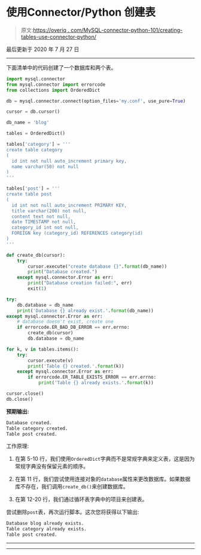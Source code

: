 # 使用Connector/Python 创建表

> 原文:[https://overiq . com/MySQL-connector-python-101/creating-tables-use-connector-python/](https://overiq.com/mysql-connector-python-101/creating-tables-using-connector-python/)

最后更新于 2020 年 7 月 27 日

* * *

下面清单中的代码创建了一个数据库和两个表。

```py
import mysql.connector
from mysql.connector import errorcode
from collections import OrderedDict

db = mysql.connector.connect(option_files='my.conf', use_pure=True)

cursor = db.cursor()

db_name = 'blog'

tables = OrderedDict()

tables['category'] = '''
create table category
(
  id int not null auto_increment primary key,
  name varchar(50) not null
)
'''

tables['post'] = '''
create table post
(
  id int not null auto_increment PRIMARY KEY,
  title varchar(200) not null,
  content text not null,
  date TIMESTAMP not null,
  category_id int not null,
  FOREIGN key (category_id) REFERENCES category(id)
)
'''

def create_db(cursor):
    try:
        cursor.execute("create database {}".format(db_name))
        print("Database created.")
    except mysql.connector.Error as err:
        print("Database creation failed:", err)
        exit(1)

try:
    db.database = db_name
    print('Database {} already exist.'.format(db_name))
except mysql.connector.Error as err:
    # database doesn't exist, create one
    if errorcode.ER_BAD_DB_ERROR == err.errno:
        create_db(cursor)
        db.database = db_name

for k, v in tables.items():
    try:
        cursor.execute(v)
        print('Table {} created.'.format(k))
    except mysql.connector.Error as err:
        if errorcode.ER_TABLE_EXISTS_ERROR == err.errno:
            print('Table {} already exists.'.format(k))

cursor.close()
db.close()

```

**预期输出:**

```py
Database created.
Table category created.
Table post created.

```

工作原理:

1.  在第 5-10 行，我们使用`OrderedDict`字典而不是常规字典来定义表，这是因为常规字典没有保留元素的顺序。

2.  在第 11 行，我们尝试使用连接对象的`database`属性来更改数据库。如果数据库不存在，我们调用`create_db()`来创建数据库。

3.  在第 12-20 行，我们通过循环表字典中的项目来创建表。

尝试删除`post`表，再次运行脚本。这次您将获得以下输出:

```py
Database blog already exists.
Table category already exists.
Table post created.

```

* * *

* * *